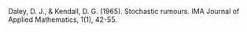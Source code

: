 Daley, D. J., & Kendall, D. G. (1965). Stochastic rumours. IMA Journal
of Applied Mathematics, 1(1), 42-55.
